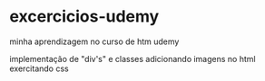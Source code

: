 # excercicios-udemy
minha aprendizagem no curso de htm udemy


implementação de "div's" e classes 
adicionando imagens no html 
exercitando css
